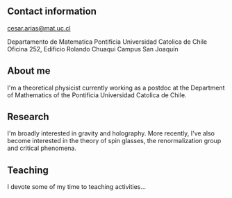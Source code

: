 ## Contact information
cesar.arias@mat.uc.cl

Departamento de Matematica
Pontificia Universidad Catolica de Chile
Oficina 252, Edificio Rolando Chuaqui 
Campus San Joaquín

## About me
I'm a theoretical physicist currently working as a postdoc at the Department of Mathematics of the Pontificia Universidad Catolica de Chile. 


## Research
I'm broadly interested in gravity and holography. More recently, I've also become interested in the theory of spin glasses, the renormalization group and critical phenomena.


## Teaching 
I devote some of my time to teaching activities...
